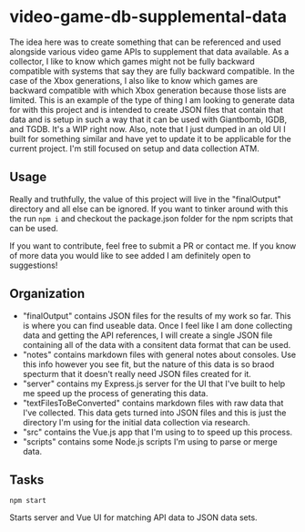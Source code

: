 # video-game-db-supplemental-data

The idea here was to create something that can be referenced and used alongside various video game APIs to supplement that data available. As a collector, I like to know which games might not be fully backward compatible with systems that say they are fully backward compatible. In the case of the Xbox generations, I also like to know which games are backward compatible with which Xbox generation because those lists are limited. This is an example of the type of thing I am looking to generate data for with this project and is intended to create JSON files that contain that data and is setup in such a way that it can be used with Giantbomb, IGDB, and TGDB. It's a WIP right now. Also, note that I just dumped in an old UI I built for something similar and have yet to update it to be applicable for the current project. I'm still focused on setup and data collection ATM.

## Usage

Really and truthfully, the value of this project will live in the "finalOutput" directory and all else can be ignored. If you want to tinker around with this the run `npm i` and checkout the package.json folder for the npm scripts that can be used.

If you want to contribute, feel free to submit a PR or contact me. If you know of more data you would like to see added I am definitely open to suggestions!

## Organization

- "finalOutput" contains JSON files for the results of my work so far. This is where you can find useable data. Once I feel like I am done collecting data and getting the API references, I will create a single JSON file containing all of the data with a consitent data format that can be used.
- "notes" contains markdown files with general notes about consoles. Use this info however you see fit, but the nature of this data is so braod specturm that it doesn't really need JSON files created for it.
- "server" contains my Express.js server for the UI that I've built to help me speed up the process of generating this data.
- "textFilesToBeConverted" contains markdown files with raw data that I've collected. This data gets turned into JSON files and this is just the directory I'm using for the initial data collection via research.
- "src" contains the Vue.js app that I'm using to to speed up this process.
- "scripts" contains some Node.js scripts I'm using to parse or merge data.

## Tasks

```
npm start
```

Starts server and Vue UI for matching API data to JSON data sets.
